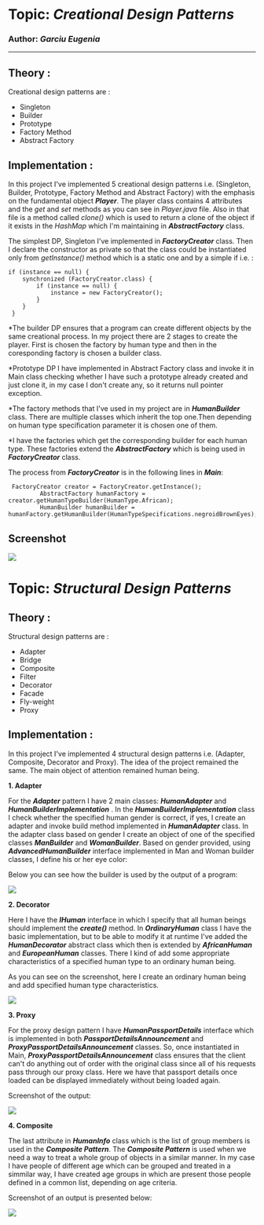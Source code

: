 # Topic: *Creational Design Patterns*
### Author: *Garciu Eugenia*
------
## Theory :
Creational design patterns are :

   * Singleton
   * Builder
   * Prototype
   * Factory Method
   * Abstract Factory
   
## Implementation :
In this project I've implemented 5 creational design patterns i.e. (Singleton, Builder, Prototype, Factory Method and Abstract Factory) with the emphasis on the fundamental object _**Player**_. The player class contains 4 attributes and the *get* and *set* methods as you can see in *Player.java* file. Also in that file is a method called *clone()* which is used to return a clone of the object if it exists in the *HashMap* which I'm maintaining in _**AbstractFactory**_ class.

The simplest DP, Singleton I've implemented in _**FactoryCreator**_ class. Then I declare the constructor as private so that the class could be instantiated only from _getInstance()_ method which is a static one and by a simple if i.e. : 
~~~
if (instance == null) {
    synchronized (FactoryCreator.class) {
        if (instance == null) {
            instance = new FactoryCreator();
        }
    }
 }
 ~~~
*The builder DP ensures that a program can create different objects by the same creational process. In my project there are 2 stages to create the player. First is chosen the factory by human type and then in the coresponding factory is chosen a builder class. 

*Prototype DP I have implemented in Abstract Factory class and invoke it in Main class checking whether I have such a prototype already created and just clone it, in my case I don't create any, so it returns null pointer exception.

*The factory methods that I've used in my project are in _**HumanBuilder**_ class. There are multiple classes which inherit the top one.Then depending on human type specification parameter it is chosen one of them.

*I have the factories which get the corresponding builder for each human type. These factories extend the _**AbstractFactory**_ which is being used in _**FactoryCreator**_ class. 

The process from _**FactoryCreator**_ is in the following lines in _**Main**_:
~~~
 FactoryCreator creator = FactoryCreator.getInstance();
         AbstractFactory humanFactory = creator.getHumanTypeBuilder(HumanType.African);
         HumanBuilder humanBuilder = humanFactory.getHumanBuilder(HumanTypeSpecifications.negroidBrownEyes);
~~~

## Screenshot
![](/Users/janegarciu/Documents/TMPS/Lab2/screenshots/screenshot.png)

# Topic: *Structural Design Patterns*

## Theory :
Structural design patterns are :

   * Adapter
   * Bridge
   * Composite
   * Filter
   * Decorator
   * Facade
   * Fly-weight
   * Proxy
## Implementation :
In this project I've implemented 4 structural design patterns i.e. (Adapter, Composite, Decorator and Proxy).
The idea of the project remained the same. The main object of attention remained human being. 

__1. Adapter__ 

For the _**Adapter**_ pattern I have 2 main classes:  _**HumanAdapter**_ and _**HumanBuilderImplementation**_ . In the _**HumanBuilderImplementation**_ class I check whether the specified human gender is correct, if yes, I create an adapter and invoke build method implemented in _**HumanAdapter**_ class. In the adapter class based on gender I create an object of one of the specified classes _**ManBuilder**_ and _**WomanBuilder**_. Based on gender provided, using _**AdvancedHumanBuilder**_ interface implemented in Man and Woman builder classes, I define his or her eye color: 

Below you can see how the builder is used by the output of a program:

![](/Users/janegarciu/Documents/TMPS/Lab2/screenshots/Adapter.png)

__2. Decorator__ 

Here I have the _**IHuman**_ interface in which I specify that all human beings should implement the  _**create()**_ method. In  _**OrdinaryHuman**_ class I have the basic implementation, but to be able to modify it at runtime I've added the  _**HumanDecorator**_ abstract class which then is extended by  _**AfricanHuman**_ and _**EuropeanHuman**_ classes. There I kind of add some appropriate characteristics of a specified human type to an ordinary human being. 

As you can see on the screenshot, here I create an ordinary human being and add specified human type characteristics.

![](/Users/janegarciu/Documents/TMPS/Lab2/screenshots/Adapter.png)

__3. Proxy__ 

For the proxy design pattern I have _**HumanPassportDetails**_ interface which is implemented in both _**PassportDetailsAnnouncement**_ and _**ProxyPassportDetailsAnnouncement**_ classes. So, once instantiated in Main, _**ProxyPassportDetailsAnnouncement**_ class ensures that the client can't do anything out of order with the original class since all of his requests pass through our proxy class. Here we have that passport details once loaded can be displayed immediately without being loaded again.

Screenshot of the output:

![](/Users/janegarciu/Documents/TMPS/Lab2/screenshots/Proxy.png)

__4. Composite__

The last attribute in _**HumanInfo**_ class which is the list of group members is used in the _**Composite Pattern**_. The _**Composite Pattern**_ is used when we need a way to treat a whole group of objects in a similar manner. In my case I have people of different age which can be grouped and treated in a simmilar way, I have created age groups in which are present those people defined in a common list, depending on age criteria.

Screenshot of an output is presented below: 

![](/Users/janegarciu/Documents/TMPS/Lab2/screenshots/Composite.png)